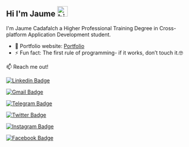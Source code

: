 ## Hi I'm Jaume <img src="https://user-images.githubusercontent.com/1303154/88677602-1635ba80-d120-11ea-84d8-d263ba5fc3c0.gif" width="28px" alt="hi">
I'm Jaume Cadafalch a Higher Professional Training Degree in Cross-platform Application Development student.

- 🎯 Portfolio website: [Portfolio](https://jcadafalch.github.io/en.html/)
- ⚡ Fun fact: The first rule of programming- if it works, don’t touch it.🤓


:mailbox: Reach me out!

[![Linkedin Badge](https://img.shields.io/badge/-Jaume_Cadafalch-blue?style=flat-square&logo=Linkedin&logoColor=white&link=https://www.linkedin.com/in/jaume-cadafalch-2260651a4/)](https://www.linkedin.com/in/jaume-cadafalch-2260651a4/)

[![Gmail Badge](https://img.shields.io/badge/-jaumecadafalchmiro-c14438?style=flat-square&logo=Gmail&logoColor=white&link=mailto:jaumecadafalchmiro@gmail.com)](mailto:jaumecadafalchmiro@gmail.com) 

[![Telegram Badge](https://img.shields.io/badge/-Palmo_Palmo-2CA5E0?style=flat&labelColor=2CA5E0&logo=telegram&logoColor=white)](https://www.t.me/palmopalmo02) 

[![Twitter Badge](https://img.shields.io/badge/-@JaumeCadafalch-1ca0f1?style=flat&labelColor=1ca0f1&logo=twitter&logoColor=white&link=https://twitter.com/JaumeCadafalch)](https://twitter.com/JaumeCadafalch) 

[![Instagram Badge](https://img.shields.io/badge/-@jaumecadafalch-e84393?style=flat&labelColor=e84393&logo=instagram&logoColor=white)](https://www.instagram.com/jaumecadafalch/) 

[![Facebook Badge](https://img.shields.io/badge/-@Jaume_Cadafalch-3b5998?style=flat&labelColor=3b5998&logo=facebook&logoColor=white)](https://www.facebook.com/profile.php?id=100006049759233)


<!-- Badges https://dev.to/envoy_/150-badges-for-github-pnk-->
